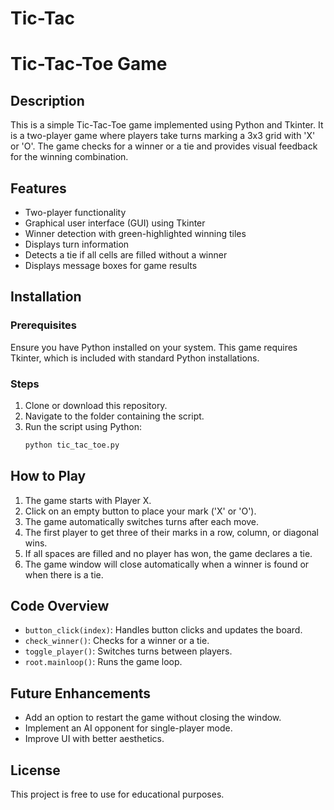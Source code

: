 # Tic-Tac 


# Tic-Tac-Toe Game

## Description
This is a simple Tic-Tac-Toe game implemented using Python and Tkinter. It is a two-player game where players take turns marking a 3x3 grid with 'X' or 'O'. The game checks for a winner or a tie and provides visual feedback for the winning combination.

## Features
- Two-player functionality
- Graphical user interface (GUI) using Tkinter
- Winner detection with green-highlighted winning tiles
- Displays turn information
- Detects a tie if all cells are filled without a winner
- Displays message boxes for game results

## Installation
### Prerequisites
Ensure you have Python installed on your system. This game requires Tkinter, which is included with standard Python installations.

### Steps
1. Clone or download this repository.
2. Navigate to the folder containing the script.
3. Run the script using Python:
   ```sh
   python tic_tac_toe.py
   ```

## How to Play
1. The game starts with Player X.
2. Click on an empty button to place your mark ('X' or 'O').
3. The game automatically switches turns after each move.
4. The first player to get three of their marks in a row, column, or diagonal wins.
5. If all spaces are filled and no player has won, the game declares a tie.
6. The game window will close automatically when a winner is found or when there is a tie.

## Code Overview
- `button_click(index)`: Handles button clicks and updates the board.
- `check_winner()`: Checks for a winner or a tie.
- `toggle_player()`: Switches turns between players.
- `root.mainloop()`: Runs the game loop.

## Future Enhancements
- Add an option to restart the game without closing the window.
- Implement an AI opponent for single-player mode.
- Improve UI with better aesthetics.

## License
This project is free to use for educational purposes.

